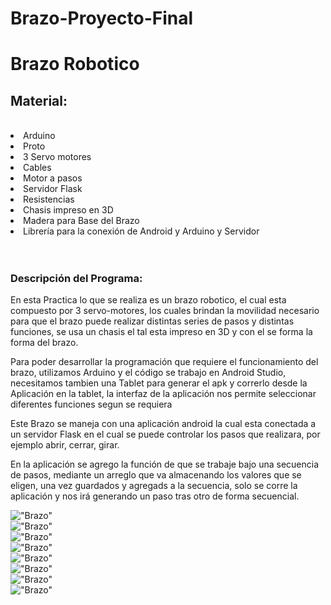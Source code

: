 # Brazo-Proyecto-Final
<h1>Brazo Robotico  </h1>
<h2>Material:</h2><br>
<li>Arduino </li>
<li>Proto  </li>
<li>3 Servo motores</li>
<li>Cables </li>
<li>Motor a pasos</li>
<li>Servidor Flask</li>
<li>Resistencias </li>
<li>Chasis impreso en 3D </li>
<li>Madera para Base del Brazo </li>
<li>Librería para la conexión de Android y Arduino y Servidor </li><br><br>


<h3>Descripción del Programa:</h3>

En esta Practica lo que se realiza es un brazo robotico, el cual esta compuesto por 3 servo-motores, los cuales brindan la movilidad necesario para que el brazo puede realizar distintas series de pasos y distintas funciones, se usa un chasis el tal esta impreso en 3D y con el se forma la forma del brazo.

Para poder desarrollar la programación que requiere el funcionamiento del brazo, utilizamos Arduino y el código se trabajo en Android Studio, necesitamos tambien una Tablet para generar el apk y correrlo desde la Aplicación en la tablet, la interfaz de la aplicación nos permite seleccionar diferentes funciones segun se requiera 

Este Brazo se maneja con una aplicación android la cual esta conectada a un servidor Flask  en el cual se puede controlar 
los pasos que realizara, por ejemplo abrir, cerrar, girar.

En la aplicación se agrego la función de que se trabaje bajo una secuencia de pasos, mediante un arreglo que va almacenando los valores que se eligen, una vez guardados y agregads a la secuencia, solo se corre la aplicación y nos irá generando un paso tras otro de forma secuencial.



!["Brazo"](https://github.com/AlerzDev/Brazo-Proyecto-Final/blob/master/IMG_1492.JPG=250x250)<br>
!["Brazo"](https://github.com/AlerzDev/Brazo-Proyecto-Final/blob/master/IMG_1499.jpg=250x250)<br>
!["Brazo"](https://github.com/AlerzDev/Brazo-Proyecto-Final/blob/master/IMG_1501.jpg=250x250)<br>
!["Brazo"](https://github.com/AlerzDev/Brazo-Proyecto-Final/blob/master/IMG_1502.jpg=250x250)<br>
!["Brazo"](https://github.com/AlerzDev/Brazo-Proyecto-Final/blob/master/IMG_1500.jpg=250x250)<br>
!["Brazo"](https://github.com/AlerzDev/Brazo-Proyecto-Final/blob/master/IMG_1463.JPG=250x250)<br>
!["Brazo"](https://github.com/AlerzDev/Brazo-Proyecto-Final/blob/master/IMG_1469.JPG=250x250)<br>
!["Brazo"](https://github.com/AlerzDev/Brazo-Proyecto-Final/blob/master/IMG_1483.JPG=250x250)<br>
